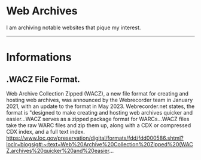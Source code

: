 # Web Archives
I am archiving notable websites that pique my interest.



-----------
# Informations

## .WACZ File Format. 

Web Archive Collection Zipped (WACZ), a new file format for creating and hosting web archives, was announced by the Webrecorder team in January 2021, with an update to the format in May 2023. Webrecorder.net states, the format is "designed to make creating and hosting web archives quicker and easier...WACZ serves as a zipped package format for WARCs...WACZ files take the raw WARC files and zip them up, along with a CDX or compressed CDX index, and a full text index.
https://www.loc.gov/preservation/digital/formats/fdd/fdd000586.shtml?loclr=blogsig#:~:text=Web%20Archive%20Collection%20Zipped%20(WACZ,archives%20quicker%20and%20easier...
